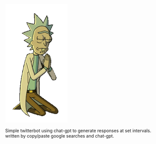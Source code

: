 ![bless](https://github.com/rotsling/twitter-gpt-bot/blob/main/rick.gif)

 Simple twitterbot using chat-gpt to generate responses at set intervals.
written by copy/paste google searches and chat-gpt. 

